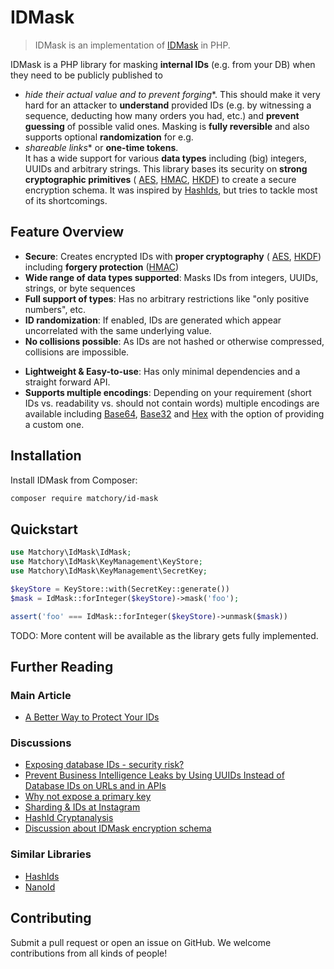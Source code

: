 IDMask
======
> IDMask is an implementation of [IDMask](https://github.com/patrickfav/id-mask) in PHP.

IDMask is a PHP library for masking **internal IDs** (e.g. from your DB) when they need to be publicly published to

- *hide their actual value and to prevent forging**. This should make it very hard for an attacker to **understand**
  provided IDs (e.g. by witnessing a sequence, deducting how many orders you had, etc.) and **prevent guessing** of
  possible valid ones. Masking is **fully reversible** and also supports optional **randomization** for e.g.
- *shareable links** or **one-time tokens**.  
  It has a wide support for various **data types** including (big) integers, UUIDs and arbitrary strings. This library
  bases its security on **strong cryptographic primitives** (
  [AES](https://en.wikipedia.org/wiki/Advanced_Encryption_Standard), [HMAC](https://en.wikipedia.org/wiki/HMAC),
  [HKDF](https://en.wikipedia.org/wiki/HKDF)) to create a secure encryption schema. It was inspired by
  [HashIds](https://hashids.org/), but tries to tackle most of its shortcomings.

## Feature Overview

- **Secure**: Creates encrypted IDs with **proper cryptography** (
  [AES](https://en.wikipedia.org/wiki/Advanced_Encryption_Standard), [HKDF](https://en.wikipedia.org/wiki/HKDF))
  including **forgery protection** ([HMAC](https://en.wikipedia.org/wiki/HMAC))
- **Wide range of data types supported**: Masks IDs from integers, UUIDs, strings, or byte sequences
- **Full support of types**: Has no arbitrary restrictions like "only positive numbers", etc.
- **ID randomization**: If enabled, IDs are generated which appear uncorrelated with the same underlying value.
- **No collisions possible**: As IDs are not hashed or otherwise compressed, collisions are impossible.

<!-- - **Built-in caching support**: To increase performance a PSR-6 cache implementation can be used. -->

- **Lightweight & Easy-to-use**: Has only minimal dependencies and a straight forward API.
- **Supports multiple encodings**: Depending on your requirement (short IDs vs. readability vs. should not contain
  words) multiple encodings are available including [Base64](https://en.wikipedia.org/wiki/Base64),
  [Base32](https://en.wikipedia.org/wiki/Base32) and [Hex](https://en.wikipedia.org/wiki/Hexadecimal) with the option of
  providing a custom one.

<!-- - **Framework integrations included**: Includes support for Laravel and Symfony out of the box -->

Installation
------------
Install IDMask from Composer:

```bash
composer require matchory/id-mask
```

Quickstart
----------

```php
use Matchory\IdMask\IdMask;
use Matchory\IdMask\KeyManagement\KeyStore;
use Matchory\IdMask\KeyManagement\SecretKey;

$keyStore = KeyStore::with(SecretKey::generate())
$mask = IdMask::forInteger($keyStore)->mask('foo');

assert('foo' === IdMask::forInteger($keyStore)->unmask($mask))
```

TODO: More content will be available as the library gets fully implemented.

Further Reading
---------------

### Main Article

- [A Better Way to Protect Your IDs](https://medium.com/@patrickfav/a-better-way-to-protect-your-database-ids-a33fa9867552)

### Discussions

- [Exposing database IDs - security risk?](https://stackoverflow.com/questions/396164/exposing-database-ids-security-risk)
- [Prevent Business Intelligence Leaks by Using UUIDs Instead of Database IDs on URLs and in APIs](https://medium.com/lightrail/prevent-business-intelligence-leaks-by-using-uuids-instead-of-database-ids-on-urls-and-in-apis-17f15669fd2e)
- [Why not expose a primary key](https://softwareengineering.stackexchange.com/questions/218306/why-not-expose-a-primary-key)
- [Sharding & IDs at Instagram](https://instagram-engineering.com/sharding-ids-at-instagram-1cf5a71e5a5c)
- [HashId Cryptanalysis](https://carnage.github.io/2015/08/cryptanalysis-of-hashids)
- [Discussion about IDMask encryption schema](https://crypto.stackexchange.com/q/68415/44838)

### Similar Libraries

- [HashIds](https://github.com/10cella/hashids-java)
- [NanoId](https://github.com/ai/nanoid)

Contributing
------------
Submit a pull request or open an issue on GitHub. We welcome contributions from all kinds of people!

